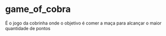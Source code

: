 # game_of_cobra
É o jogo da cobrinha onde o objetivo é comer a maça para alcançar o maior quantidade de pontos
